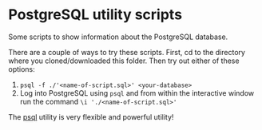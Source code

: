 # PostgreSQL utility scripts

Some scripts to show information about the PostgreSQL database.

There are a couple of ways to try these scripts. First, cd to the directory where you cloned/downloaded this folder. Then try out either of these options:

1. `psql -f ./'<name-of-script.sql>' <your-database>`
1. Log into PostgreSQL using `psql` and from within the interactive window run the command `\i './<name-of-script.sql>'`

The [psql](https://www.postgresql.org/docs/current/app-psql.html) utility is very flexible and powerful utility!
